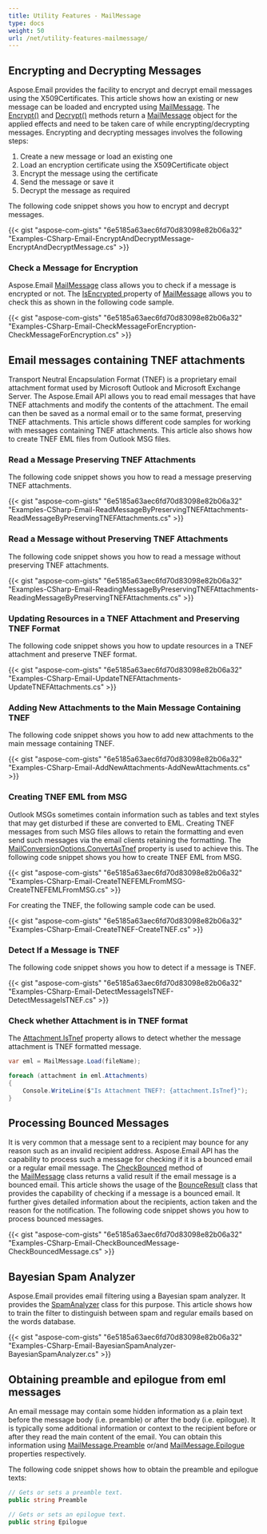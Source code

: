 ```yaml
---
title: Utility Features - MailMessage
type: docs
weight: 50
url: /net/utility-features-mailmessage/
---
```



## **Encrypting and Decrypting Messages**

Aspose.Email provides the facility to encrypt and decrypt email messages using the X509Certificates. This article shows how an existing or new message can be loaded and encrypted using [MailMessage](https://reference.aspose.com/email/net/aspose.email/mailmessage/). The [Encrypt()](https://reference.aspose.com/email/net/aspose.email/mailmessage/encrypt/#encrypt/) and [Decrypt()](https://reference.aspose.com/email/net/aspose.email/mailmessage/decrypt/#decrypt/) methods return a [MailMessage](https://reference.aspose.com/email/net/aspose.email/mailmessage/) object for the applied effects and need to be taken care of while encrypting/decrypting messages. Encrypting and decrypting messages involves the following steps:

1. Create a new message or load an existing one
1. Load an encryption certificate using the X509Certificate object
1. Encrypt the message using the certificate
1. Send the message or save it
1. Decrypt the message as required

The following code snippet shows you how to encrypt and decrypt messages.

{{< gist "aspose-com-gists" "6e5185a63aec6fd70d83098e82b06a32" "Examples-CSharp-Email-EncryptAndDecryptMessage-EncryptAndDecryptMessage.cs" >}}

### **Check a Message for Encryption**

Aspose.Email [MailMessage](https://reference.aspose.com/email/net/aspose.email/mailmessage/) class allows you to check if a message is encrypted or not. The [IsEncrypted ](https://reference.aspose.com/email/net/aspose.email/mailmessage/isencrypted/)property of [MailMessage](https://reference.aspose.com/email/net/aspose.email/mailmessage/) allows you to check this as shown in the following code sample.

{{< gist "aspose-com-gists" "6e5185a63aec6fd70d83098e82b06a32" "Examples-CSharp-Email-CheckMessageForEncryption-CheckMessageForEncryption.cs" >}}

## **Email messages containing TNEF attachments**

Transport Neutral Encapsulation Format (TNEF) is a proprietary email attachment format used by Microsoft Outlook and Microsoft Exchange Server. The Aspose.Email API allows you to read email messages that have TNEF attachments and modify the contents of the attachment. The email can then be saved as a normal email or to the same format, preserving TNEF attachments. This article shows different code samples for working with messages containing TNEF attachments. This article also shows how to create TNEF EML files from Outlook MSG files.

### **Read a Message Preserving TNEF Attachments**

The following code snippet shows you how to read a message preserving TNEF attachments.

{{< gist "aspose-com-gists" "6e5185a63aec6fd70d83098e82b06a32" "Examples-CSharp-Email-ReadMessageByPreservingTNEFAttachments-ReadMessageByPreservingTNEFAttachments.cs" >}}

### **Read a Message without Preserving TNEF Attachments**

The following code snippet shows you how to read a message without preserving TNEF attachments.

{{< gist "aspose-com-gists" "6e5185a63aec6fd70d83098e82b06a32" "Examples-CSharp-Email-ReadingMessageByPreservingTNEFAttachments-ReadingMessageByPreservingTNEFAttachments.cs" >}}

### **Updating Resources in a TNEF Attachment and Preserving TNEF Format**

The following code snippet shows you how to update resources in a TNEF attachment and preserve TNEF format.

{{< gist "aspose-com-gists" "6e5185a63aec6fd70d83098e82b06a32" "Examples-CSharp-Email-UpdateTNEFAttachments-UpdateTNEFAttachments.cs" >}}

### **Adding New Attachments to the Main Message Containing TNEF**

The following code snippet shows you how to add new attachments to the main message containing TNEF.

{{< gist "aspose-com-gists" "6e5185a63aec6fd70d83098e82b06a32" "Examples-CSharp-Email-AddNewAttachments-AddNewAttachments.cs" >}}

### **Creating TNEF EML from MSG**

Outlook MSGs sometimes contain information such as tables and text styles that may get disturbed if these are converted to EML. Creating TNEF messages from such MSG files allows to retain the formatting and even send such messages via the email clients retaining the formatting. The [MailConversionOptions.ConvertAsTnef](https://reference.aspose.com/email/net/aspose.email.mapi/mailconversionoptions/convertastnef/) property is used to achieve this. The following code snippet shows you how to create TNEF EML from MSG.

{{< gist "aspose-com-gists" "6e5185a63aec6fd70d83098e82b06a32" "Examples-CSharp-Email-CreateTNEFEMLFromMSG-CreateTNEFEMLFromMSG.cs" >}}

For creating the TNEF, the following sample code can be used.

{{< gist "aspose-com-gists" "6e5185a63aec6fd70d83098e82b06a32" "Examples-CSharp-Email-CreateTNEF-CreateTNEF.cs" >}}

### **Detect If a Message is TNEF**

The following code snippet shows you how to detect if a message is TNEF.

{{< gist "aspose-com-gists" "6e5185a63aec6fd70d83098e82b06a32" "Examples-CSharp-Email-DetectMessageIsTNEF-DetectMessageIsTNEF.cs" >}}

### **Check whether Attachment is in TNEF format**

The [Attachment.IsTnef](https://reference.aspose.com/email/net/aspose.email/attachment/istnef/#attachmentistnef-property) property allows to detect whether the message attachment is TNEF formatted message.

```cs
var eml = MailMessage.Load(fileName);

foreach (attachment in eml.Attachments)
{
    Console.WriteLine($"Is Attachment TNEF?: {attachment.IsTnef}");
}
```

## **Processing Bounced Messages**

It is very common that a message sent to a recipient may bounce for any reason such as an invalid recipient address. Aspose.Email API has the capability to process such a message for checking if it is a bounced email or a regular email message. The [CheckBounced](https://reference.aspose.com/email/net/aspose.email/mailmessage/checkbounced/#checkbounced) method of the [MailMessage](https://reference.aspose.com/email/net/aspose.email/mailmessage/) class returns a valid result if the email message is a bounced email. This article shows the usage of the [BounceResult](https://reference.aspose.com/email/net/aspose.email.bounce/bounceresult/) class that provides the capability of checking if a message is a bounced email. It further gives detailed information about the recipients, action taken and the reason for the notification. The following code snippet shows you how to process bounced messages.

{{< gist "aspose-com-gists" "6e5185a63aec6fd70d83098e82b06a32" "Examples-CSharp-Email-CheckBouncedMessage-CheckBouncedMessage.cs" >}}

## **Bayesian Spam Analyzer**

Aspose.Email provides email filtering using a Bayesian spam analyzer. It provides the [SpamAnalyzer](https://reference.aspose.com/email/net/aspose.email.antispam/spamanalyzer/) class for this purpose. This article shows how to train the filter to distinguish between spam and regular emails based on the words database.

{{< gist "aspose-com-gists" "6e5185a63aec6fd70d83098e82b06a32" "Examples-CSharp-Email-BayesianSpamAnalyzer-BayesianSpamAnalyzer.cs" >}}

## **Obtaining preamble and epilogue from eml messages**

An email message may contain some hidden information as a plain text before the message body (i.e. preamble) or after the body (i.e. epilogue). It is typically some additional information or context to the recipient before or after they read the main content of the email. You can obtain this information using [MailMessage.Preamble](https://reference.aspose.com/email/net/aspose.email/mailmessage/preamble/) or/and [MailMessage.Epilogue](https://reference.aspose.com/email/net/aspose.email/mailmessage/epilogue/#mailmessageepilogue-property) properties respectively. 

The following code snippet shows how to obtain the preamble and epilogue texts:

```cs
// Gets or sets a preamble text.
public string Preamble

// Gets or sets an epilogue text.
public string Epilogue
```
